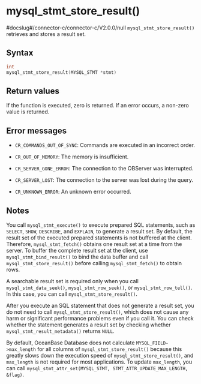 mysql_stmt_store_result()
==============================================
#docslug#/connector-c/connector-c/V2.0.0/null
`mysql_stmt_store_result()` retrieves and stores a result set.

Syntax
---------------------------

```c
int
mysql_stmt_store_result(MYSQL_STMT *stmt)
```



Return values
----------------------------------

If the function is executed, zero is returned. If an error occurs, a non-zero value is returned.

Error messages
-----------------------------------

* `CR_COMMANDS_OUT_OF_SYNC`: Commands are executed in an incorrect order.



* `CR_OUT_OF_MEMORY`: The memory is insufficient.



* `CR_SERVER_GONE_ERROR`: The connection to the OBServer was interrupted.



* `CR_SERVER_LOST`: The connection to the server was lost during the query.



* `CR_UNKNOWN_ERROR`: An unknown error occurred.






Notes
--------------------------

You call `mysql_stmt_execute()` to execute prepared SQL statements, such as `SELECT`, `SHOW`, `DESCRIBE`, and `EXPLAIN`, to generate a result set. By default, the result set of the executed prepared statements is not buffered at the client. Therefore, `mysql_stmt_fetch()` obtains one result set at a time from the server. To buffer the complete result set at the client, use `mysql_stmt_bind_result()` to bind the data buffer and call `mysql_stmt_store_result()` before calling `mysql_stmt_fetch()` to obtain rows.

A searchable result set is required only when you call `mysql_stmt_data_seek()`, `mysql_stmt_row_seek()`, or `mysql_stmt_row_tell()`. In this case, you can call `mysql_stmt_store_result()`.

After you execute an SQL statement that does not generate a result set, you do not need to call `mysql_stmt_store_result()`, which does not cause any harm or significant performance problems even if you call it. You can check whether the statement generates a result set by checking whether `mysql_stmt_result_metadata()` returns `NULL`.

By default, OceanBase Database does not calculate `MYSQL_FIELD->max_length` for all columns of `mysql_stmt_store_result()` because this greatly slows down the execution speed of `mysql_stmt_store_result()`, and `max_length` is not required for most applications. To update `max_length`, you can call `mysql_stmt_attr_set(MYSQL_STMT, STMT_ATTR_UPDATE_MAX_LENGTH, &flag)`.
